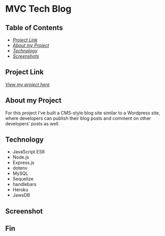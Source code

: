 # MVC Tech Blog

## Table of Contents

- [_Project Link_](#project-link)
- [_About my Project_](#about-my-project)
- [_Technology_](#technology)
- [_Screenshots_](#screenshots)

## Project Link

[_View my project here_](https://young-meadow-09572.herokuapp.com/)

## About my Project

For this project I've built a CMS-style blog site similar to a Wordpress site, where developers can publish their blog posts and comment on other developers’ posts as well.

## Technology

- JavaScript ES6
- Node.js
- Express.js
- dotenv
- MySQL
- Sequelize
- handlebars
- Heroku
- JawsDB

## Screenshot

## Fin
